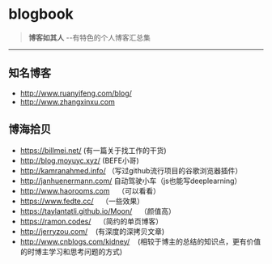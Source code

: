 # blogbook
>**博客如其人** --有特色的个人博客汇总集

****

## 知名博客

* http://www.ruanyifeng.com/blog/
* http://www.zhangxinxu.com

## 博海拾贝

* https://billmei.net/
    (有一篇关于找工作的干货)
* http://blog.moyuyc.xyz/
    (BEFE小哥)
* http://kamranahmed.info/
    （写过github流行项目的谷歌浏览器插件）
* http://janhuenermann.com/ 
    自动驾驶小车（js也能写deeplearning）
* http://www.haorooms.com
    （可以看看）
* https://www.fedte.cc/
    （一些效果）
* https://taylantatli.github.io/Moon/
    （颜值高）
* https://ramon.codes/
    （简约的单页博客）
* http://jerryzou.com/
    (有深度的深拷贝文章)
* http://www.cnblogs.com/kidney/
    (相较于博主的总结的知识点，更有价值的时博主学习和思考问题的方式)
